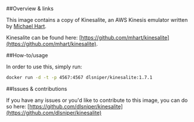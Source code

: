 ##Overview & links

This image contains a copy of Kinesalite, an AWS Kinesis emulator written by [Michael Hart](https://github.com/mhart).

Kinesalite can be found here: [https://github.com/mhart/kinesalite](https://github.com/mhart/kinesalite).

##How-to/usage

In order to use this, simply run:

```bash
docker run -d -t -p 4567:4567 dlsniper/kinesalite:1.7.1
```

##Issues & contributions

If you have any issues or you'd like to contribute to this image, you
can do so here: [https://github.com/dlsniper/kinesalite](https://github.com/dlsniper/kinesalite)
